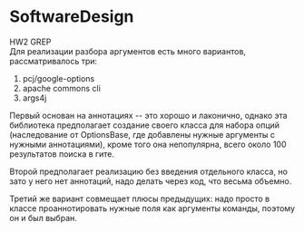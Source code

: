 # SoftwareDesign
HW2 GREP <br/>
Для реализации разбора аргументов есть много вариантов, рассматривалось три:
1) pcj/google-options
2) apache commons cli
3) args4j

Первый основан на аннотациях -- это хорошо и лаконично, однако эта библиотека предполагает создание своего класса для набора опций (наследование от OptionsBase, где добавлены нужные аргументы с нужными аннотациями), кроме того она непопулярна, всего около 100 результатов поиска в гите. <br/>

Второй предполагает реализацию без введения отдельного класса, но зато у него нет аннотаций, надо делать через код, что весьма объемно. <br/>

Третий же вариант совмещает плюсы предыдущих: надо просто в классе проаннотировать нужные поля как аргументы команды, поэтому он и был выбран.
